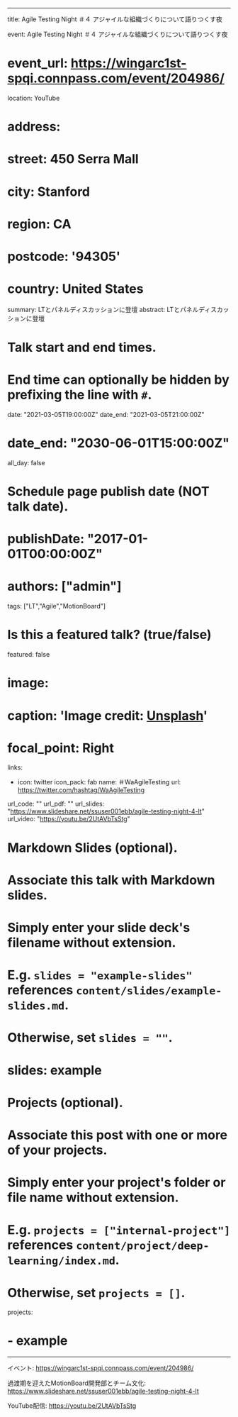 
---
title: Agile Testing Night ＃４ アジャイルな組織づくりについて語りつくす夜

event: Agile Testing Night ＃４ アジャイルな組織づくりについて語りつくす夜
# event_url: https://wingarc1st-spqi.connpass.com/event/204986/

location: YouTube
# address:
#   street: 450 Serra Mall
#   city: Stanford
#   region: CA
#   postcode: '94305'
#   country: United States

summary: LTとパネルディスカッションに登壇
abstract: LTとパネルディスカッションに登壇

# Talk start and end times.
#   End time can optionally be hidden by prefixing the line with `#`.
date: "2021-03-05T19:00:00Z"
date_end: "2021-03-05T21:00:00Z"
# date_end: "2030-06-01T15:00:00Z"
all_day: false

# Schedule page publish date (NOT talk date).
# publishDate: "2017-01-01T00:00:00Z"

# authors: ["admin"]
tags: ["LT","Agile","MotionBoard"]

# Is this a featured talk? (true/false)
featured: false

# image:
#   caption: 'Image credit: [**Unsplash**](https://unsplash.com/photos/bzdhc5b3Bxs)'
#   focal_point: Right

links:
- icon: twitter
  icon_pack: fab
  name: ＃WaAgileTesting
  url: https://twitter.com/hashtag/WaAgileTesting
  
url_code: ""
url_pdf: ""
url_slides: "https://www.slideshare.net/ssuser001ebb/agile-testing-night-4-lt"
url_video: "https://youtu.be/2UtAVbTsStg"

# Markdown Slides (optional).
#   Associate this talk with Markdown slides.
#   Simply enter your slide deck's filename without extension.
#   E.g. `slides = "example-slides"` references `content/slides/example-slides.md`.
#   Otherwise, set `slides = ""`.
# slides: example

# Projects (optional).
#   Associate this post with one or more of your projects.
#   Simply enter your project's folder or file name without extension.
#   E.g. `projects = ["internal-project"]` references `content/project/deep-learning/index.md`.
#   Otherwise, set `projects = []`.
projects:
# - example
---
イベント:
https://wingarc1st-spqi.connpass.com/event/204986/

過渡期を迎えたMotionBoard開発部とチーム⽂化:
https://www.slideshare.net/ssuser001ebb/agile-testing-night-4-lt

YouTube配信:
https://youtu.be/2UtAVbTsStg

<!-- 
{{% callout note %}}
Click on the **Slides** button above to view the built-in slides feature.
{{% /callout %}}

Slides can be added in a few ways:

- **Create** slides using Wowchemy's [*Slides*](https://wowchemy.com/docs/managing-content/#create-slides) feature and link using `slides` parameter in the front matter of the talk file
- **Upload** an existing slide deck to `static/` and link using `url_slides` parameter in the front matter of the talk file
- **Embed** your slides (e.g. Google Slides) or presentation video on this page using [shortcodes](https://wowchemy.com/docs/writing-markdown-latex/).

Further event details, including [page elements](https://wowchemy.com/docs/writing-markdown-latex/) such as image galleries, can be added to the body of this page. -->
